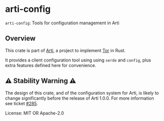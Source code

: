 # arti-config

`arti-config`: Tools for configuration management in Arti

## Overview

This crate is part of
[Arti](https://gitlab.torproject.org/tpo/core/arti/), a project to
implement [Tor](https://www.torproject.org/) in Rust.

It provides a client configuration tool using using `serde` and `config`,
plus extra features defined here for convenience.

## ⚠ Stability Warning ⚠

The design of this crate, and of the configuration system for
Arti, is likely to change significantly before the release of Arti
1.0.0.  For more information see ticket [#285].

[#285]: https://gitlab.torproject.org/tpo/core/arti/-/issues/285

License: MIT OR Apache-2.0
